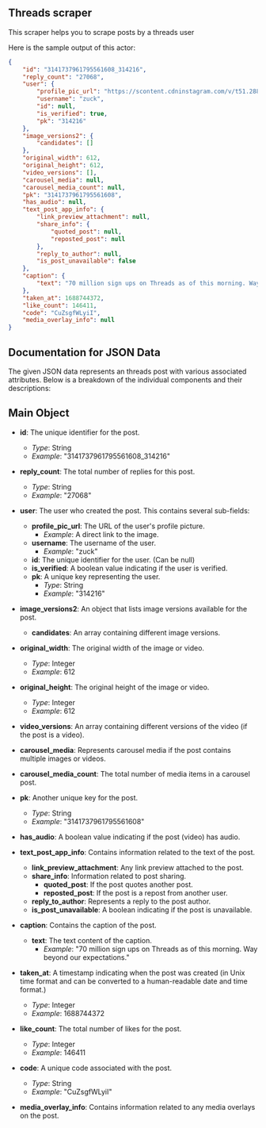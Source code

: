 ## Threads scraper

This scraper helps you to scrape posts by a threads user

Here is the sample output of this actor:

```json
{
	"id": "3141737961795561608_314216",
	"reply_count": "27068",
	"user": {
		"profile_pic_url": "https://scontent.cdninstagram.com/v/t51.2885-19/357376107_1330597350674698_8884059223384672080_n.jpg?stp=dst-jpg_s150x150&_nc_ht=scontent.cdninstagram.com&_nc_cat=1&_nc_ohc=euIj8dtTGIkAX-vea85&edm=APs17CUBAAAA&ccb=7-5&oh=00_AfCOXYuDeJ_OxBW9ZYSdlTfCIXdP9NBqDoMVS5rk39mEHA&oe=64ACDDC0&_nc_sid=10d13b",
		"username": "zuck",
		"id": null,
		"is_verified": true,
		"pk": "314216"
	},
	"image_versions2": {
		"candidates": []
	},
	"original_width": 612,
	"original_height": 612,
	"video_versions": [],
	"carousel_media": null,
	"carousel_media_count": null,
	"pk": "3141737961795561608",
	"has_audio": null,
	"text_post_app_info": {
		"link_preview_attachment": null,
		"share_info": {
			"quoted_post": null,
			"reposted_post": null
		},
		"reply_to_author": null,
		"is_post_unavailable": false
	},
	"caption": {
		"text": "70 million sign ups on Threads as of this morning. Way beyond our expectations."
	},
	"taken_at": 1688744372,
	"like_count": 146411,
	"code": "CuZsgfWLyiI",
	"media_overlay_info": null
}

```

## Documentation for JSON Data

The given JSON data represents an threads post with various associated attributes. Below is a breakdown of the individual components and their descriptions:

## Main Object

- **id**: The unique identifier for the post.
  - *Type*: String
  - *Example*: "3141737961795561608_314216"

- **reply_count**: The total number of replies for this post.
  - *Type*: String
  - *Example*: "27068"

- **user**: The user who created the post. This contains several sub-fields:
  - **profile_pic_url**: The URL of the user's profile picture.
    - *Example*: A direct link to the image.
  - **username**: The username of the user.
    - *Example*: "zuck"
  - **id**: The unique identifier for the user. (Can be null)
  - **is_verified**: A boolean value indicating if the user is verified.
  - **pk**: A unique key representing the user.
    - *Type*: String
    - *Example*: "314216"

- **image_versions2**: An object that lists image versions available for the post.
  - **candidates**: An array containing different image versions. 

- **original_width**: The original width of the image or video.
  - *Type*: Integer
  - *Example*: 612

- **original_height**: The original height of the image or video.
  - *Type*: Integer
  - *Example*: 612

- **video_versions**: An array containing different versions of the video (if the post is a video). 

- **carousel_media**: Represents carousel media if the post contains multiple images or videos. 

- **carousel_media_count**: The total number of media items in a carousel post. 

- **pk**: Another unique key for the post.
  - *Type*: String
  - *Example*: "3141737961795561608"

- **has_audio**: A boolean value indicating if the post (video) has audio. 

- **text_post_app_info**: Contains information related to the text of the post.
  - **link_preview_attachment**: Any link preview attached to the post. 
  - **share_info**: Information related to post sharing.
    - **quoted_post**: If the post quotes another post. 
    - **reposted_post**: If the post is a repost from another user. 
  - **reply_to_author**: Represents a reply to the post author. 
  - **is_post_unavailable**: A boolean indicating if the post is unavailable.

- **caption**: Contains the caption of the post.
  - **text**: The text content of the caption.
    - *Example*: "70 million sign ups on Threads as of this morning. Way beyond our expectations."

- **taken_at**: A timestamp indicating when the post was created (in Unix time format and can be converted to a human-readable date and time format.)
  - *Type*: Integer
  - *Example*: 1688744372

- **like_count**: The total number of likes for the post.
  - *Type*: Integer
  - *Example*: 146411

- **code**: A unique code associated with the post.
  - *Type*: String
  - *Example*: "CuZsgfWLyiI"

- **media_overlay_info**: Contains information related to any media overlays on the post. 
